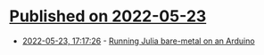 # [Published on 2022-05-23](index.md)

* [2022-05-23, 17:17:26](https://news.ycombinator.com/item?id=31481895) - [Running Julia bare-metal on an Arduino](https://seelengrab.github.io/articles/Running%20Julia%20baremetal%20on%20an%20Arduino/)
